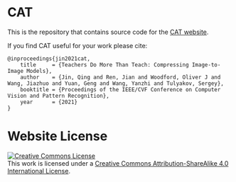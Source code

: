# CAT
This is the repository that contains source code for the [CAT website](https://dejqk.github.io/GAN_CAT/).

If you find CAT useful for your work please cite:
```
@inproceedings{jin2021cat,
    title     = {Teachers Do More Than Teach: Compressing Image-to-Image Models},
    author    = {Jin, Qing and Ren, Jian and Woodford, Oliver J and Wang, Jiazhuo and Yuan, Geng and Wang, Yanzhi and Tulyakov, Sergey},
    booktitle = {Proceedings of the IEEE/CVF Conference on Computer Vision and Pattern Recognition},
    year      = {2021}
}
```

# Website License
<a rel="license" href="http://creativecommons.org/licenses/by-sa/4.0/"><img alt="Creative Commons License" style="border-width:0" src="https://i.creativecommons.org/l/by-sa/4.0/88x31.png" /></a><br />This work is licensed under a <a rel="license" href="http://creativecommons.org/licenses/by-sa/4.0/">Creative Commons Attribution-ShareAlike 4.0 International License</a>.
